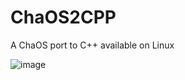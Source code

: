 # ChaOS2CPP
A ChaOS port to C++ available on Linux

![image](https://github.com/9xbt/ChaOS2CPP/assets/109512837/ee04019e-92dc-4bef-9026-a7274114d85a)

